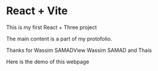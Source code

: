 # React + Vite

This is my first React + Three project

The main content is a part of my protofolio.

Thanks for Wassim SAMADView Wassim SAMAD and Thaís

Here is the demo of this webpage


